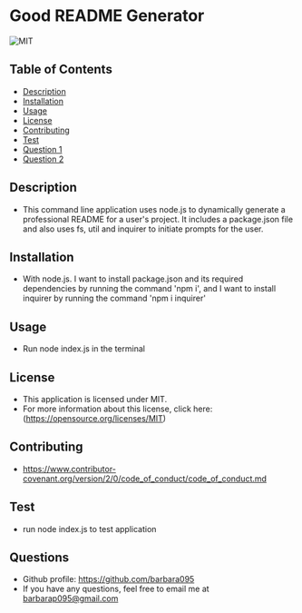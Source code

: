 
# Good README Generator

![MIT](https://img.shields.io/badge/License-MIT-blue.svg)

## Table of Contents
- [Description](#description)
- [Installation](#installation)
- [Usage](#Usage)
- [License](#License)
- [Contributing](#Contributing)
- [Test](#test)
- [Question 1](#question1)
- [Question 2](#question2)

## Description 
* This command line application uses node.js to dynamically generate a professional README for a user's project. It includes a package.json file and also uses fs, util and inquirer to initiate prompts for the user. 

## Installation 
* With node.js. I want to install package.json and its required dependencies by running the command 'npm i', and I want to install inquirer by running the command 'npm i inquirer'

## Usage
* Run node index.js in the terminal

## License 
* This application is licensed under MIT. 
* For more information about this license, click here: (https://opensource.org/licenses/MIT)

## Contributing
* https://www.contributor-covenant.org/version/2/0/code_of_conduct/code_of_conduct.md

## Test
* run node index.js to test application

## Questions
* Github profile: https://github.com/barbara095
* If you have any questions, feel free to email me at barbarap095@gmail.com

